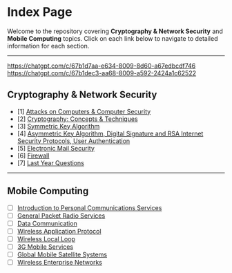 # Index Page

Welcome to the repository covering **Cryptography & Network Security** and **Mobile Computing** topics. Click on each link below to navigate to detailed information for each section.

---
https://chatgpt.com/c/67b1d7aa-e634-8009-8d60-a67edbcdf746
https://chatgpt.com/c/67b1dec3-aa68-8009-a592-2424a1c62522

## Cryptography & Network Security

- [1] [Attacks on Computers & Computer Security](https://github.com/rohitsunilsharma2000/exam-notes/blob/main/Cryptography%20%26%20Network%20Security/Attacks%20on%20Computers%20%26%20Computer%20Security.md)
- [2] [Cryptography: Concepts & Techniques](https://github.com/rohitsunilsharma2000/exam-notes/blob/main/Cryptography%20&%20Network%20Security/Chapter%202:%20Cryptography%20Concepts%20&%20Techniques.md)
- [3] [Symmetric Key Algorithm](https://github.com/rohitsunilsharma2000/exam-notes/blob/main/Cryptography%20%26%20Network%20Security/Symmetric%20Key%20Algorithm.md)
- [4] [Asymmetric Key Algorithm, Digital Signature and RSA Internet Security Protocols, User Authentication](./Asymmetric-Key-Algorithm-Digital-Signature-and-RSA-Internet-Security-Protocols-User-Authentication.md)
- [5] [Electronic Mail Security](https://github.com/rohitsunilsharma2000/exam-notes/blob/main/Cryptography%20&%20Network%20Security/Chapter%205:%20INTERNET%20SECURITY%20PROTOCOLS,%20USER%20AUTHENTICATION.md)
- [6] [Firewall](./Firewall.md)
- [7] [Last Year Questions](https://github.com/rohitsunilsharma2000/exam-notes/blob/main/Cryptography%20%26%20Network%20Security/Cryptography%20Questionss.md)


---

## Mobile Computing

- [ ] [Introduction to Personal Communications Services](./Introduction-to-Personal-Communications-Services.md)
- [ ] [General Packet Radio Services](./General-Packet-Radio-Services.md)
- [ ] [Data Communication](./Data-Communication.md)
- [ ] [Wireless Application Protocol](./Wireless-Application-Protocol.md)
- [ ] [Wireless Local Loop](./Wireless-Local-Loop.md)
- [ ] [3G Mobile Services](./3G-Mobile-Services.md)
- [ ] [Global Mobile Satellite Systems](./Global-Mobile-Satellite-Systems.md)
- [ ] [Wireless Enterprise Networks](./Wireless-Enterprise-Networks.md)
